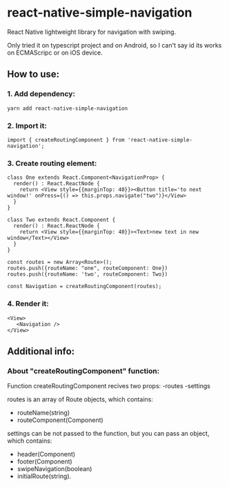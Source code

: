 # react-native-simple-navigation

React Native lightweight library for navigation with swiping.

Only tried it on typescript project and on Android, so I can't say id its works on ECMAScripc or on iOS device.

## How to use:

### 1. Add dependency:
```
yarn add react-native-simple-navigation
```

### 2. Import it:

```
import { createRoutingComponent } from 'react-native-simple-navigation';
```

### 3. Create routing element:

```
class One extends React.Component<NavigationProp> {
  render() : React.ReactNode {
    return <View style={{marginTop: 40}}><Button title='to next window!' onPress={() => this.props.navigate("two")}</View>
  }
}

class Two extends React.Component {
  render() : React.ReactNode {
    return <View style={{marginTop: 40}}><Text>new text in new window</Text></View>
  }
}

const routes = new Array<Route>();
routes.push({routeName: "one", routeComponent: One})
routes.push({routeName: 'two', routeComponent: Two})

const Navigation = createRoutingComponent(routes);
```

### 4. Render it:
 ```
 <View>
    <Navigation />
 </View>
 ```

## Additional info:

### About "createRoutingComponent" function:

Function createRoutingComponent recives two props:
-routes
-settings

routes is an array of Route objects, which contains: 
* routeName(string)
* routeComponent(Component)

settings can be not passed to the function, but you can pass an object, which contains:
* header(Component)
* footer(Component)
* swipeNavigation(boolean)
* initialRoute(string).
